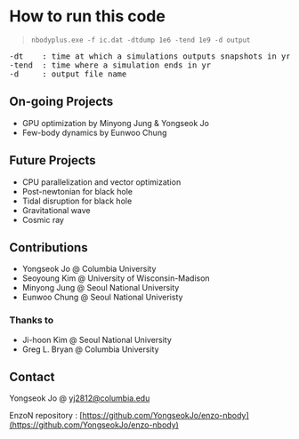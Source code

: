 # How to run this code

> `nbodyplus.exe -f ic.dat -dtdump 1e6 -tend 1e9 -d output`  
<pre>
-dt    : time at which a simulations outputs snapshots in yr  
-tend  : time where a simulation ends in yr  
-d     : output file name  
</pre>


## On-going Projects
- GPU optimization by Minyong Jung & Yongseok Jo
- Few-body dynamics by Eunwoo Chung

## Future Projects
- CPU parallelization and vector optimization
- Post-newtonian for black hole
- Tidal disruption for black hole
- Gravitational wave
- Cosmic ray


## Contributions ###
* Yongseok Jo     @ Columbia University
* Seoyoung Kim    @ University of Wisconsin-Madison
* Minyong Jung    @ Seoul National University
* Eunwoo Chung    @ Seoul National Univeristy

### Thanks to
* Ji-hoon Kim    @ Seoul National University
* Greg L. Bryan  @ Columbia University

## Contact

Yongseok Jo @ [yj2812@columbia.edu](mailto:yj2812@columbia.edu)

EnzoN repository : [https://github.com/YongseokJo/enzo-nbody](https://github.com/YongseokJo/enzo-nbody)
